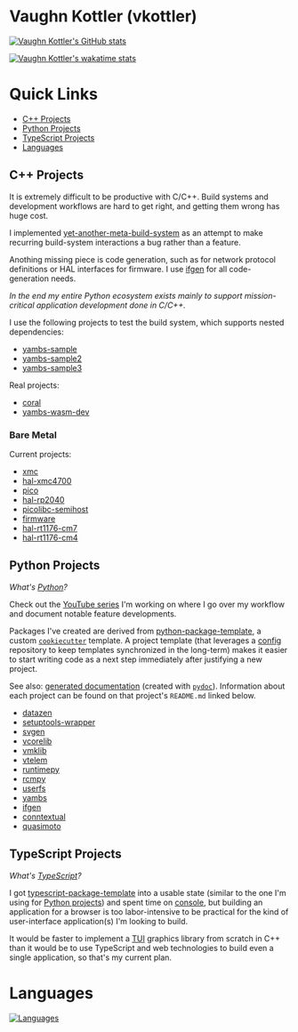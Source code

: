 <!--
    =====================================
    generator=datazen
    version=3.1.4
    hash=0ccc0367f8f8ab9715c1ca7d0a4effe0
    =====================================
-->

# Vaughn Kottler (vkottler)

[![Vaughn Kottler's GitHub stats](https://github-readme-stats.vercel.app/api?username=vkottler&show_icons=true&theme=github_dark&hide_title=true)](https://github.com/anuraghazra/github-readme-stats)

[![Vaughn Kottler's wakatime stats](https://github-readme-stats.vercel.app/api/wakatime?username=vkottler&theme=github_dark&layout=compact)](https://github.com/anuraghazra/github-readme-stats)

# Quick Links

* [C++ Projects](#c-projects)
* [Python Projects](#python-projects)
* [TypeScript Projects](#typescript-projects)
* [Languages](#languages)

## C++ Projects

It is extremely difficult to be productive with C/C++. Build systems and
development workflows are hard to get right, and getting them wrong has
huge cost.

I implemented
[yet-another-meta-build-system](https://github.com/vkottler/yambs) as an
attempt to make recurring build-system interactions a bug rather than a
feature.

Anothing missing piece is code generation, such as for network protocol
definitions or HAL interfaces for firmware. I use
[ifgen](https://github.com/vkottler/ifgen) for all code-generation needs.

*In the end my entire Python ecosystem exists mainly to support
mission-critical application development done in C/C++.*

I use the following projects to test the build system, which supports nested
dependencies:
* [yambs-sample](https://github.com/vkottler/yambs-sample)
* [yambs-sample2](https://github.com/vkottler/yambs-sample2)
* [yambs-sample3](https://github.com/vkottler/yambs-sample3)

Real projects:
* [coral](https://github.com/vkottler/coral)
* [yambs-wasm-dev](https://github.com/vkottler/yambs-wasm-dev)

### Bare Metal

Current projects:
* [xmc](https://github.com/vkottler/xmc)
* [hal-xmc4700](https://github.com/vkottler/xmc)
* [pico](https://github.com/vkottler/pico)
* [hal-rp2040](https://github.com/vkottler/hal-rp2040)
* [picolibc-semihost](https://github.com/vkottler/picolibc-semihost)
* [firmware](https://github.com/project-81/firmware)
* [hal-rt1176-cm7](https://github.com/vkottler/hal-rt1176-cm7)
* [hal-rt1176-cm4](https://github.com/vkottler/hal-rt1176-cm4)

## Python Projects

*What's [Python](https://www.python.org/)?*

Check out the
[YouTube series](https://www.youtube.com/playlist?list=PLTPrK33wiSsn76rMdJ7IVA1tWTcdWX0Fy)
I'm working on where I go over my workflow and document notable feature
developments.

Packages I've created are derived from
[python-package-template](https://github.com/vkottler/python-package-template),
a custom [`cookiecutter`](https://cookiecutter.readthedocs.io/en/stable/) template.
A project template (that leverages a
[config](https://github.com/vkottler/config) repository to keep templates
synchronized in the long-term) makes it easier to start writing code as a next
step immediately after justifying a new project.

See also: [generated documentation](https://vkottler.github.io/python/pydoc/)
(created with [`pydoc`](https://docs.python.org/3/library/pydoc.html)).
Information about each project can be found on that project's `README.md`
linked below.

* [datazen](https://github.com/vkottler/datazen)
* [setuptools-wrapper](https://github.com/vkottler/setuptools-wrapper)
* [svgen](https://github.com/vkottler/svgen)
* [vcorelib](https://github.com/vkottler/vcorelib)
* [vmklib](https://github.com/vkottler/vmklib)
* [vtelem](https://github.com/vkottler/vtelem)
* [runtimepy](https://github.com/vkottler/runtimepy)
* [rcmpy](https://github.com/vkottler/rcmpy)
* [userfs](https://github.com/vkottler/userfs)
* [yambs](https://github.com/vkottler/yambs)
* [ifgen](https://github.com/vkottler/ifgen)
* [conntextual](https://github.com/vkottler/conntextual)
* [quasimoto](https://github.com/vkottler/quasimoto)

## TypeScript Projects

*What's [TypeScript](https://www.typescriptlang.org/)?*

I got
[typescript-package-template](https://github.com/vkottler/typescript-package-template)
into a usable state
(similar to the one I'm using for [Python projects](#python-projects)) and
spent time on [console](https://github.com/vkottler/console), but building
an application for a browser is too labor-intensive to be practical for
the kind of user-interface application(s) I'm looking to build.

It would be faster to implement a
[TUI](https://en.wikipedia.org/wiki/Text-based_user_interface) graphics library
from scratch in C++ than it would be to use TypeScript and web technologies
to build even a single application, so that's my current plan.

# Languages

[![Languages](https://github-readme-stats.vercel.app/api/top-langs/?username=vkottler&theme=github_dark&hide=Eagle&exclude_repo=vkottler.github.io,hal-rp2040,hal-xmc4700,hal-rt1176-cm7,hal-rt1176-cm4,senior-design,diymore-stm32f407&langs_count=16&layout=donut)](https://github.com/anuraghazra/github-readme-stats)
